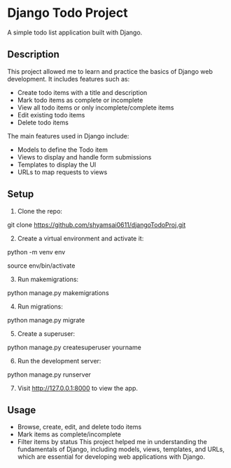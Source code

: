 # Django Todo Project

A simple todo list application built with Django.

## Description

This project allowed me to learn and practice the basics of Django web development. It includes features such as:

- Create todo items with a title and description
- Mark todo items as complete or incomplete
- View all todo items or only incomplete/complete items
- Edit existing todo items
- Delete todo items

The main features used in Django include:

- Models to define the Todo item
- Views to display and handle form submissions
- Templates to display the UI
- URLs to map requests to views

## Setup

1. Clone the repo:
   
git clone https://github.com/shyamsai0611/djangoTodoProj.git


2. Create a virtual environment and activate it:
   
python -m venv env

source env/bin/activate


3. Run makemigrations:
   
python manage.py makemigrations


4. Run migrations:
   
python manage.py migrate


5. Create a superuser:
   
python manage.py createsuperuser yourname


6. Run the development server:
    
python manage.py runserver


7. Visit http://127.0.0.1:8000 to view the app.

## Usage

- Browse, create, edit, and delete todo items
- Mark items as complete/incomplete
- Filter items by status
This project helped me in understanding the fundamentals of Django, including models, views, templates, and URLs, which are essential for developing web applications with Django.
